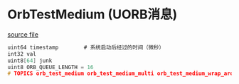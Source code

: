 # OrbTestMedium (UORB消息)

[source file](https://github.com/PX4/PX4-Autopilot/blob/main/msg/OrbTestMedium.msg)

```c
uint64 timestamp		# 系统启动后经过的时间（微秒）
int32 val
uint8[64] junk
uint8 ORB_QUEUE_LENGTH = 16
# TOPICS orb_test_medium orb_test_medium_multi orb_test_medium_wrap_around orb_test_medium_queue orb_test_medium_queue_poll
```